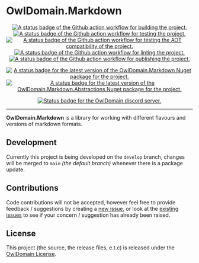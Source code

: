 # OwlDomain.Markdown

<!-- Do not put the link/image nested tags on new lines as that will count the links as having whitespace which changes the rendering -->

<p align="center"> <!-- Project -->
  <a title="A link to the Github action workflow for building the project." href="https://github.com/Owl-Domain/Markdown/actions/workflows/build.yml"><img alt="A status badge of the Github action workflow for building the project." src="https://github.com/Owl-Domain/Markdown/actions/workflows/build.yml/badge.svg"></a>
  <a title="A link to the Github action workflow for testing the project." href="https://github.com/Owl-Domain/Markdown/actions/workflows/test.yml"><img alt="A status badge of the Github action workflow for testing the project." src="https://github.com/Owl-Domain/Markdown/actions/workflows/test.yml/badge.svg"></a>
  <a title="A link to the Github action workflow for testing the AOT compatibility of the project." href="https://github.com/Owl-Domain/Markdown/actions/workflows/aot_compatibility_test.yml"><img alt="A status badge of the Github action workflow for testing the AOT compatibility of the project." src="https://github.com/Owl-Domain/Markdown/actions/workflows/aot_compatibility_test.yml/badge.svg"></a>
  <a title="A link to the Github action workflow for linting the project." href="https://github.com/Owl-Domain/Markdown/actions/workflows/lint.yml"><img alt="A status badge of the Github action workflow for linting the project." src="https://github.com/Owl-Domain/Markdown/actions/workflows/lint.yml/badge.svg"></a>
  <a title="A link to the Github action workflow for publishing the project." href="https://github.com/Owl-Domain/Markdown/actions/workflows/publish.yml"><img alt="A status badge of the Github action workflow for publishing the project." src="https://github.com/Owl-Domain/Markdown/actions/workflows/publish.yml/badge.svg"></a>
</p>

<p align="center"> <!-- Packages -->
  <a title="A link to the latest version of the OwlDomain.Markdown NuGet package." href="https://www.nuget.org/packages/OwlDomain.Markdown"><img alt="A status badge for the latest version of the OwlDomain.Markdown Nuget package for the project." src="https://img.shields.io/nuget/v/OwlDomain.Markdown?logo=nuget&label=Markdown"></a>
  <a title="A link to the latest version of the OwlDomain.Markdown.Abstractions NuGet package." href="https://www.nuget.org/packages/OwlDomain.Markdown.Abstractions"><img alt="A status badge for the latest version of the OwlDomain.Markdown.Abstractions Nuget package for the project." src="https://img.shields.io/nuget/v/OwlDomain.Markdown.Abstractions?logo=nuget&label=Markdown.Abstractions"></a>
</p>

<p align="center"> <!-- Organisation -->
  <a title="A link to the OwlDomain Discord server." href="https://discord.gg/JtXMeqVGQc"><img alt="Status badge for the OwlDomain discord server." src="https://img.shields.io/discord/1411024983550853162?style=social&logo=discord&label=discord&link=https%3A%2F%2Fdiscord.gg%2FJtXMeqVGQc"></a>
</p>

---

**OwlDomain.Markdown** is a library for working with different flavours and versions of markdown formats.

<!--
## Installation

To use this package simply reference it from your .NET project, which will download the specified
version from the [nuget.org](https://www.nuget.org/packages/OwlDomain.Markdown) source.

In a C# project (a .csproj file) that would look like this:

```xml
<ItemGroup>
	<PackageReference Include="OwlDomain.Markdown" Version="1.0.0" />
</ItemGroup>
```


## Usage
-->

<!-- Fill in the usage section -->


## Development

Currently this project is being developed on the `develop` branch, changes will be
merged to `main` *(the default branch)* whenever there is a package update.


## Contributions

Code contributions will not be accepted, however feel free to provide feedback / suggestions
by creating a [new issue](https://github.com/Owl-Domain/Markdown/issues/new), or look at
the [existing issues](https://github.com/Owl-Domain/Markdown/issues?q=) to see if your
concern / suggestion has already been raised.


## License

This project (the source, the release files, e.t.c) is released under the [OwlDomain License](/license.md).
